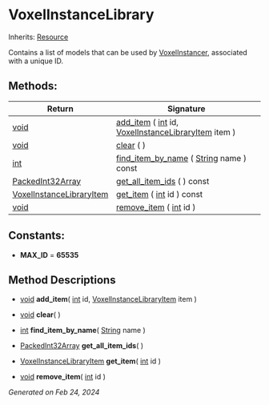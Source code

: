 # VoxelInstanceLibrary

Inherits: [Resource](https://docs.godotengine.org/en/stable/classes/class_resource.html)

Contains a list of models that can be used by [VoxelInstancer](VoxelInstancer.md), associated with a unique ID.

## Methods: 


Return                                                                                          | Signature                                                                                                                                                          
----------------------------------------------------------------------------------------------- | -------------------------------------------------------------------------------------------------------------------------------------------------------------------
[void](#)                                                                                       | [add_item](#i_add_item) ( [int](https://docs.godotengine.org/en/stable/classes/class_int.html) id, [VoxelInstanceLibraryItem](VoxelInstanceLibraryItem.md) item )  
[void](#)                                                                                       | [clear](#i_clear) ( )                                                                                                                                              
[int](https://docs.godotengine.org/en/stable/classes/class_int.html)                            | [find_item_by_name](#i_find_item_by_name) ( [String](https://docs.godotengine.org/en/stable/classes/class_string.html) name ) const                                
[PackedInt32Array](https://docs.godotengine.org/en/stable/classes/class_packedint32array.html)  | [get_all_item_ids](#i_get_all_item_ids) ( ) const                                                                                                                  
[VoxelInstanceLibraryItem](VoxelInstanceLibraryItem.md)                                         | [get_item](#i_get_item) ( [int](https://docs.godotengine.org/en/stable/classes/class_int.html) id ) const                                                          
[void](#)                                                                                       | [remove_item](#i_remove_item) ( [int](https://docs.godotengine.org/en/stable/classes/class_int.html) id )                                                          
<p></p>

## Constants: 

- <span id="i_MAX_ID"></span>**MAX_ID** = **65535**

## Method Descriptions

- [void](#)<span id="i_add_item"></span> **add_item**( [int](https://docs.godotengine.org/en/stable/classes/class_int.html) id, [VoxelInstanceLibraryItem](VoxelInstanceLibraryItem.md) item ) 


- [void](#)<span id="i_clear"></span> **clear**( ) 


- [int](https://docs.godotengine.org/en/stable/classes/class_int.html)<span id="i_find_item_by_name"></span> **find_item_by_name**( [String](https://docs.godotengine.org/en/stable/classes/class_string.html) name ) 


- [PackedInt32Array](https://docs.godotengine.org/en/stable/classes/class_packedint32array.html)<span id="i_get_all_item_ids"></span> **get_all_item_ids**( ) 


- [VoxelInstanceLibraryItem](VoxelInstanceLibraryItem.md)<span id="i_get_item"></span> **get_item**( [int](https://docs.godotengine.org/en/stable/classes/class_int.html) id ) 


- [void](#)<span id="i_remove_item"></span> **remove_item**( [int](https://docs.godotengine.org/en/stable/classes/class_int.html) id ) 


_Generated on Feb 24, 2024_
